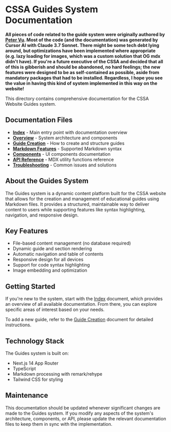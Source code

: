 # CSSA Guides System Documentation

**All pieces of code related to the guide system were originally authored by [Peter Vu](https://github.com/pieberrykinnie). Most of the code (and the documentation) was generated by Cursor AI with Claude 3.7 Sonnet. There might be some tech debt lying around, but optimizations have been implemented where appropriate (e.g. lazy loading for images, which was a custom solution that OG mdx didn't have). If you're a future executive of the CSSA and decided that all of this is gibberish and should be abandoned, no hard feelings; the new features were designed to be as self-contained as possible, aside from mandatory packages that had to be installed. Regardless, I hope you see the value in having this kind of system implemented in this way on the website!**

This directory contains comprehensive documentation for the CSSA Website Guides system.

## Documentation Files

- **[Index](./index.md)** - Main entry point with documentation overview
- **[Overview](./overview.md)** - System architecture and components
- **[Guide Creation](./guide-creation.md)** - How to create and structure guides
- **[Markdown Features](./markdown-features.md)** - Supported Markdown syntax
- **[Components](./components.md)** - UI components documentation
- **[API Reference](./api-reference.md)** - MDX utility functions reference
- **[Troubleshooting](./troubleshooting.md)** - Common issues and solutions

## About the Guides System

The Guides system is a dynamic content platform built for the CSSA website that allows for the creation and management of educational guides using Markdown files. It provides a structured, maintainable way to deliver content to users while supporting features like syntax highlighting, navigation, and responsive design.

## Key Features

- File-based content management (no database required)
- Dynamic guide and section rendering
- Automatic navigation and table of contents
- Responsive design for all devices
- Support for code syntax highlighting
- Image embedding and optimization

## Getting Started

If you're new to the system, start with the [Index](./index.md) document, which provides an overview of all available documentation. From there, you can explore specific areas of interest based on your needs.

To add a new guide, refer to the [Guide Creation](./guide-creation.md) document for detailed instructions.

## Technology Stack

The Guides system is built on:

- Next.js 14 App Router
- TypeScript
- Markdown processing with remark/rehype
- Tailwind CSS for styling

## Maintenance

This documentation should be updated whenever significant changes are made to the Guides system. If you modify any aspects of the system's architecture, components, or API, please update the relevant documentation files to keep them in sync with the implementation.